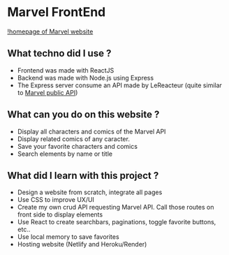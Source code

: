 # Marvel FrontEnd

[!homepage of Marvel website]()

## What techno did I use ?

- Frontend was made with ReactJS
- Backend was made with Node.js using Express
- The Express server consume an API made by LeReacteur (quite similar to [Marvel public API](https://developer.marvel.com/))

## What can you do on this website ?

- Display all characters and comics of the Marvel API
- Display related comics of any caracter.
- Save your favorite characters and comics
- Search elements by name or title

## What did I learn with this project ?
- Design a website from scratch, integrate all pages
- Use CSS to improve UX/UI
- Create my own crud API requesting Marvel API. Call those routes on front side to display elements
- Use React to create searchbars, paginations, toggle favorite buttons, etc..
- Use local memory to save favorites
- Hosting website (Netlify and Heroku/Render)
